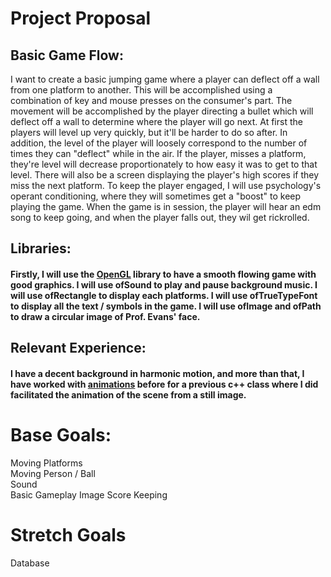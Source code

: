 # Project Proposal
## Basic Game Flow:
I want to create a basic jumping game where a player can deflect off a wall from one platform to another. This will be accomplished using a combination of key and mouse presses on the consumer's part. The movement will be accomplished by the player directing a bullet which will deflect off a wall to determine where the player will go next. At first the players will level up very quickly, but it'll be harder to do so after. In addition, the level of the player will loosely correspond to the number of times they can "deflect" while in the air. If the player, misses a platform, they're level will decrease proportionately to how easy it was to get to that level. There will also be a screen displaying the player's high scores if they miss the next platform. To keep the player engaged, I will use psychology's operant conditioning, where they will sometimes get a "boost" to keep playing the game. When the game is in session, the player will hear an edm song to keep going, and when the player falls out, they wil get rickrolled.

## Libraries:
#### Firstly, I will use the [OpenGL](http://glew.sourceforge.net/) library to have a smooth flowing game with good graphics. I will use ofSound to play and pause background music. I will use ofRectangle to display each platforms. I will use ofTrueTypeFont to display all the text / symbols in the game. I will use ofImage and ofPath to draw a circular image of Prof. Evans' face.

## Relevant Experience:
#### I have a decent background in harmonic motion, and more than that, I have worked with [animations](https://drive.google.com/open?id=0B40pTTBd-6I8ZUtoS1QzN2p1NVk) before for a previous c++ class where I did facilitated the animation of the scene from a still image.

# Base Goals:
Moving Platforms  
Moving Person / Ball  
Sound  
Basic Gameplay
Image
Score Keeping

# Stretch Goals
Database

